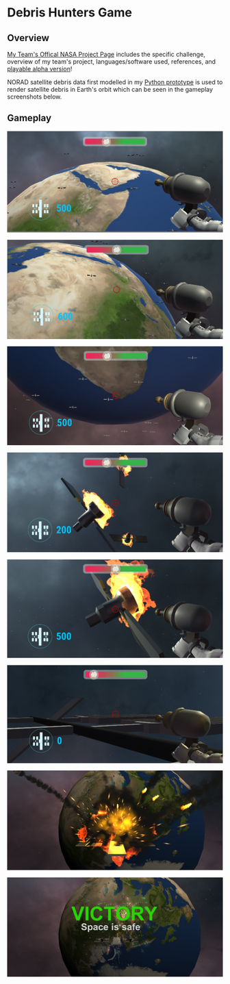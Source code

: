 # Debris Hunters Game
## Overview
[My Team's Offical NASA Project Page](https://2019.spaceappschallenge.org/challenges/stars/orbital-scrap-metal-the-video-game/teams/the-debris-hunters/project) includes the specific challenge, overview of my team's project, languages/software used, references, and [playable alpha version](https://www.debrishunters.co/)!

NORAD satellite debris data first modelled in my [Python prototype](https://github.com/robertnester/space-debris-sim) is used to render satellite debris in Earth's orbit which can be seen in the gameplay screenshots below.

## Gameplay
![Screenshot 1](screenshots/SC1.png)

![Screenshot 2](screenshots/SC2.png)

![Screenshot 3](screenshots/SC3.png)

![Screenshot 4](screenshots/SC4.png)

![Screenshot 5](screenshots/SC5.png)

![Screenshot 6](screenshots/SC6.png)

![Screenshot 7](screenshots/SC7.png)

![Screenshot 8](screenshots/SC8.png)
